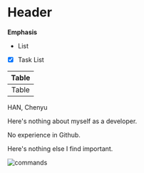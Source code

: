 Header
======
__Emphasis__

+ List

- [x] Task List

| Table |
| :-: |
| Table |

HAN, Chenyu

Here's nothing about myself as a developer.

No experience in Github.

Here's nothing else I find important.

![commands](https://github.com/raw.githubusercontent.com/student-1155124364/blob/master/screenshot.PNG)
